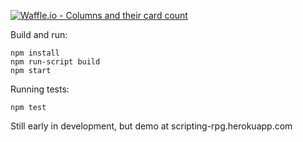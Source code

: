 [![Waffle.io - Columns and their card count](https://badge.waffle.io/lolney/bottleneck.svg?columns=all)](https://waffle.io/lolney/bottleneck)

Build and run:
```
npm install
npm run-script build
npm start
```

Running tests:
```
npm test
```

Still early in development, but demo at scripting-rpg.herokuapp.com